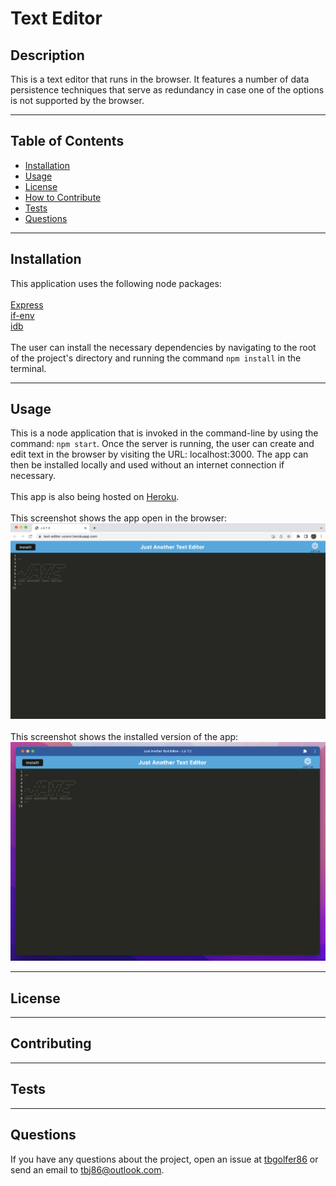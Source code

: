 # Text Editor
  
  ## Description
  This is a text editor that runs in the browser. It features a number of data persistence techniques that serve as redundancy in case one of the options is not supported by the browser.

---

  ## Table of Contents  

  - [Installation](#installation)
  - [Usage](#usage)
  - [License](#license)
  - [How to Contribute](#contribute)
  - [Tests](#tests)
  - [Questions](#questions)

---

  ## Installation
  This application uses the following node packages:<br><br>
  [Express](https://www.npmjs.com/package/express)<br>
  [if-env](https://www.npmjs.com/package/if-env)<br>
  [idb](https://www.npmjs.com/package/idb)<br><br>
  The user can install the necessary dependencies by navigating to the root of the project's directory and running the command `npm install` in the terminal.

---

  ## Usage
  This is a node application that is invoked in the command-line by using the command: `npm start`.
  Once the server is running, the user can create and edit text in the browser by visiting the URL: localhost:3000. The app can then be installed locally and used without an internet connection if necessary.<br><br>
  This app is also being hosted on [Heroku](https://text-editor-uconn.herokuapp.com/).<br><br>
   This screenshot shows the app open in the browser:<br>
  ![alt text](./assets/images/Screenshot%202023-05-01%20at%208.34.09%20AM.png)<br><br>
   This screenshot shows the installed version of the app:<br>
  ![alt text](./assets/images/Screenshot%202023-05-01%20at%208.35.15%20AM.png)

---

  ## License
  
  
---

  ## Contributing
  

---

  ## Tests 
  

---

  ## Questions
  If you have any questions about the project, open an issue at [tbgolfer86](https://www.github.com/tbgolfer86) or send an email to tbj86@outlook.com.

